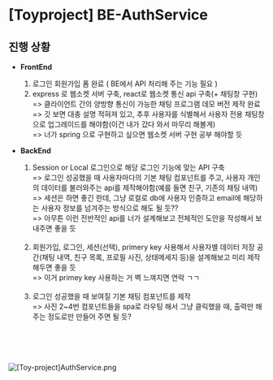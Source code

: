 # [Toyproject] BE-AuthService

## 진행 상황

- **FrontEnd**
  1. 로그인 회원가입 폼 완료 ( BE에서 API 처리해 주는 기능 필요 )
  2. express 로 웹소켓 서버 구축, react로 웹소켓 통신 api 구축(+ 채팅창 구현)
     <br>=> 클라이언트 간의 양방향 통신이 가능한 채팅 프로그램 데모 버전 제작 완료
     <br>=> 깃 보면 대충 설명 적혀져 있고, 추후 사용자를 식별해서 사용자 전용 채팅창으로 업그레이드를 해야함(이건 내가 갔다 와서 마무리 해볼게)
     <br>=> 너가 spring 으로 구현하고 싶으면 웹소켓 서버 구현 공부 해야할 듯


- **BackEnd**
  1. Session or Local 로그인으로 해당 로그인 기능에 맞는 API 구축<br>
     => 로그인 성공했을 때 사용자마다의 기본 채팅 컴포넌트를 주고, 사용자 개인의 데이터를 불러와주는 api를 제작해야함(예를 들면 친구, 기존의 채팅 내역)<br>
     => 세션은 하면 좋긴 한데, 그냥 로컬로 db에 사용자 인증하고 email에 해당하는 사용자 정보를 넘겨주는 방식으로 해도 될 듯??<br>
     => 아무튼 이런 전반적인 api를 너가 설계해보고 전체적인 도안을 작성해서 보내주면 좋을 듯
     <br><br>
  2. 회원가입, 로그인, 세션(선택), primery key 사용해서 사용자별 데이터 저장 공간(채팅 내역, 친구 목록, 프로필 사진, 상태메세지 등)을 설계해보고 미리 제작해두면 좋을 듯
     <br>=> 이거 primey key 사용하는 거 벽 느껴지면 연락 ㄱㄱ
     <br><br>
  3. 로그인 성공했을 때 보여질 기본 채팅 컴포넌트를 제작
     <br>=> 사진 2~4번 컴포넌트들을 spa로 라우팅 해서 그냥 클릭했을 때, 출력만 해주는 정도로만 만들어 주면 될 듯?

<br><br>
<br><br>
![[Toy-project]AuthService.png](..%2F..%2F..%2F%5BToy-project%5DAuthService.png)